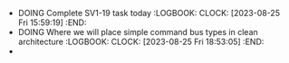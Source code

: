 - DOING Complete SV1-19 task today
  :LOGBOOK:
  CLOCK: [2023-08-25 Fri 15:59:19]
  :END:
- DOING Where we will place simple command bus types in clean architecture
  :LOGBOOK:
  CLOCK: [2023-08-25 Fri 18:53:05]
  :END:
-